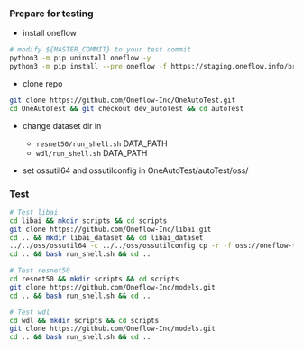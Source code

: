
### Prepare for testing
- install oneflow
```bash
# modify ${MASTER_COMMIT} to your test commit
python3 -m pip uninstall oneflow -y
python3 -m pip install --pre oneflow -f https://staging.oneflow.info/branch/master/cu112/${MASTER_COMMIT}
```

- clone repo
```bash
git clone https://github.com/Oneflow-Inc/OneAutoTest.git
cd OneAutoTest && git checkout dev_autoTest && cd autoTest
```
- change dataset dir in
  - `resnet50/run_shell.sh` DATA_PATH
  - `wdl/run_shell.sh` DATA_PATH

- set ossutil64 and ossutilconfig in OneAutoTest/autoTest/oss/

### Test
```bash
# Test libai
cd libai && mkdir scripts && cd scripts
git clone https://github.com/Oneflow-Inc/libai.git
cd .. && mkdir libai_dataset && cd libai_dataset
../../oss/ossutil64 -c ../../oss/ossutilconfig cp -r -f oss://oneflow-test/OneFlowAutoTest/libai/dataset/ ./
cd .. && bash run_shell.sh && cd ..

# Test resnet50
cd resnet50 && mkdir scripts && cd scripts
git clone https://github.com/Oneflow-Inc/models.git
cd .. && bash run_shell.sh && cd ..

# Test wdl
cd wdl && mkdir scripts && cd scripts
git clone https://github.com/Oneflow-Inc/models.git
cd .. && bash run_shell.sh && cd ..
```

